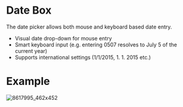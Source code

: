 # Date Box

The date picker allows both mouse and keyboard based date entry.

-   Visual date drop-down for mouse entry
-   Smart keyboard input (e.g. entering 0507 resolves to July 5 of the current year)
-   Supports international settings (1/1/2015, 1. 1. 2015 etc.)

# Example

![8617995_462x452](upload://svBgMQAuv225AcyGO5vpBK5O32S.png)
